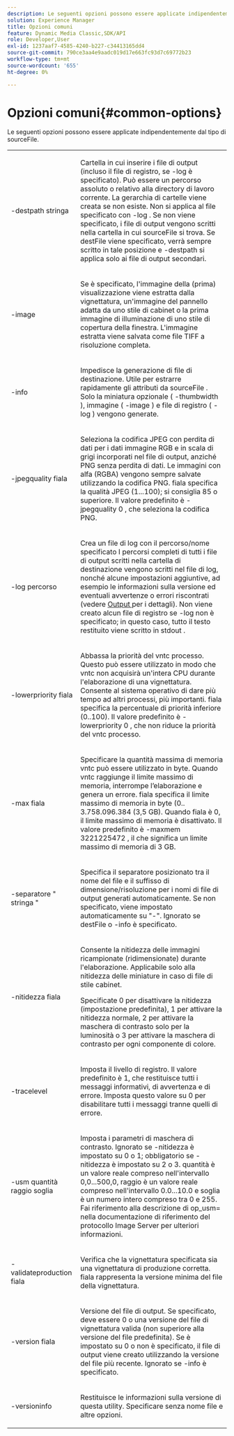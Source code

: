 ```yaml
---
description: Le seguenti opzioni possono essere applicate indipendentemente dal tipo di sourceFile.
solution: Experience Manager
title: Opzioni comuni
feature: Dynamic Media Classic,SDK/API
role: Developer,User
exl-id: 1237aaf7-4585-4240-b227-c34413165dd4
source-git-commit: 790ce3aa4e9aadc019d17e663fc93d7c69772b23
workflow-type: tm+mt
source-wordcount: '655'
ht-degree: 0%

---
```


# Opzioni comuni{#common-options}

Le seguenti opzioni possono essere applicate indipendentemente dal tipo di sourceFile.

<table id="simpletable_3BFC3737C891411D84405CEEF6B19542"> 
 <tr class="strow"> 
  <td class="stentry"> <p> <span class="codeph"> -destpath <span class="varname"> stringa </span> </span> </p> </td> 
  <td class="stentry"> <p>Cartella in cui inserire i file di output (incluso il file di registro, se <span class="codeph"> -log </span> è specificato). Può essere un percorso assoluto o relativo alla directory di lavoro corrente. La gerarchia di cartelle viene creata se non esiste. Non si applica al file specificato con <span class="codeph"> -log </span>. Se non viene specificato, i file di output vengono scritti nella cartella in cui <span class="varname"> sourceFile </span> si trova. Se <span class="varname"> destFile </span> viene specificato, verrà sempre scritto in tale posizione e <span class="codeph"> -destpath </span> si applica solo ai file di output secondari. </p> </td> 
 </tr> 
 <tr class="strow"> 
  <td class="stentry"> <p> <span class="codeph"> -image </span> </p> </td> 
  <td class="stentry"> <p>Se è specificato, l'immagine della (prima) visualizzazione viene estratta dalla vignettatura, un'immagine del pannello adatta da uno stile di cabinet o la prima immagine di illuminazione di uno stile di copertura della finestra. L'immagine estratta viene salvata come file TIFF a risoluzione completa. </p> </td> 
 </tr> 
 <tr class="strow"> 
  <td class="stentry"> <p> <span class="codeph"> -info </span> </p> </td> 
  <td class="stentry"> <p>Impedisce la generazione di file di destinazione. Utile per estrarre rapidamente gli attributi da <span class="varname"> sourceFile </span>. Solo la miniatura opzionale ( <span class="codeph"> -thumbwidth </span>), immagine ( <span class="codeph"> -image </span>) e file di registro ( <span class="codeph"> -log </span>) vengono generate. </p> </td> 
 </tr> 
 <tr class="strow"> 
  <td class="stentry"> <p> <span class="codeph"> -jpegquality <span class="varname"> fiala </span> </span> </p> </td> 
  <td class="stentry"> <p>Seleziona la codifica JPEG con perdita di dati per i dati immagine RGB e in scala di grigi incorporati nel file di output, anziché PNG senza perdita di dati. Le immagini con alfa (RGBA) vengono sempre salvate utilizzando la codifica PNG. <span class="varname"> fiala </span> specifica la qualità JPEG (1...100); si consiglia 85 o superiore. Il valore predefinito è <span class="codeph"> -jpegquality 0 </span>, che seleziona la codifica PNG. </p> </td> 
 </tr> 
 <tr class="strow"> 
  <td class="stentry"> <p> <span class="codeph"> -log <span class="varname"> percorso </span> </span> </p> </td> 
  <td class="stentry"> <p>Crea un file di log con il percorso/nome specificato I percorsi completi di tutti i file di output scritti nella cartella di destinazione vengono scritti nel file di log, nonché alcune impostazioni aggiuntive, ad esempio le informazioni sulla versione ed eventuali avvertenze o errori riscontrati (vedere <a href="../../../../ir-api/vntc/utilities/c-ir-vignette-converter-vntc/r-ir-output.md#reference-c51e30b721eb416bb646089f0ac045c5" type="reference" format="dita" scope="local"> Output </a> per i dettagli). Non viene creato alcun file di registro se <span class="codeph"> -log </span> non è specificato; in questo caso, tutto il testo restituito viene scritto in <span class="codeph"> stdout </span>. </p> </td> 
 </tr> 
 <tr class="strow"> 
  <td class="stentry"> <p> <span class="codeph"> -lowerpriority <span class="varname"> fiala </span> </span> </p> </td> 
  <td class="stentry"> <p>Abbassa la priorità del <span class="filepath"> vntc </span> processo. Questo può essere utilizzato in modo che <span class="filepath"> vntc </span> non acquisirà un'intera CPU durante l'elaborazione di una vignettatura. Consente al sistema operativo di dare più tempo ad altri processi, più importanti. <span class="varname"> fiala </span> specifica la percentuale di priorità inferiore (0..100). Il valore predefinito è <span class="codeph"> -lowerpriority 0 </span>, che non riduce la priorità del <span class="filepath"> vntc </span> processo. </p> </td> 
 </tr> 
 <tr class="strow"> 
  <td class="stentry"> <p> <span class="codeph"> -max <span class="varname"> fiala </span> </span> </p> </td> 
  <td class="stentry"> <p>Specificare la quantità massima di memoria <span class="filepath"> vntc </span> può essere utilizzato in byte. Quando <span class="filepath"> vntc </span> raggiunge il limite massimo di memoria, interrompe l’elaborazione e genera un errore. <span class="varname"> fiala </span> specifica il limite massimo di memoria in byte (0.. 3.758.096.384 (3,5 GB). Quando <span class="varname"> fiala </span> è 0, il limite massimo di memoria è disattivato. Il valore predefinito è <span class="codeph"> -maxmem 3221225472 </span>, il che significa un limite massimo di memoria di 3 GB. </p> </td> 
 </tr> 
 <tr class="strow"> 
  <td class="stentry"> <p> <span class="codeph"> -separatore " <span class="varname"> stringa </span>" </span> </p> </td> 
  <td class="stentry"> <p>Specifica il separatore posizionato tra il nome del file e il suffisso di dimensione/risoluzione per i nomi di file di output generati automaticamente. Se non specificato, viene impostato automaticamente su "-". Ignorato se <span class="varname"> destFile </span> o <span class="codeph"> -info </span> è specificato. </p> </td> 
 </tr> 
 <tr class="strow"> 
  <td class="stentry"> <p> <span class="codeph"> -nitidezza <span class="varname"> fiala </span> </span> </p> </td> 
  <td class="stentry"> <p>Consente la nitidezza delle immagini ricampionate (ridimensionate) durante l'elaborazione. Applicabile solo alla nitidezza delle miniature in caso di file di stile cabinet. </p> <p>Specificate 0 per disattivare la nitidezza (impostazione predefinita), 1 per attivare la nitidezza normale, 2 per attivare la maschera di contrasto solo per la luminosità o 3 per attivare la maschera di contrasto per ogni componente di colore. </p> </td> 
 </tr> 
 <tr class="strow"> 
  <td class="stentry"> <p> <span class="codeph"> -tracelevel </span> </p> </td> 
  <td class="stentry"> <p>Imposta il livello di registro. Il valore predefinito è 1, che restituisce tutti i messaggi informativi, di avvertenza e di errore. Imposta questo valore su 0 per disabilitare tutti i messaggi tranne quelli di errore. </p> </td> 
 </tr> 
 <tr class="strow"> 
  <td class="stentry"> <p> <span class="codeph"> -usm <span class="varname"> quantità </span> <span class="varname"> raggio </span> <span class="varname"> soglia </span> </span> </p> </td> 
  <td class="stentry"> <p>Imposta i parametri di maschera di contrasto. Ignorato se <span class="codeph"> -nitidezza </span> è impostato su 0 o 1; obbligatorio se <span class="codeph"> -nitidezza </span> è impostato su 2 o 3. <span class="varname"> quantità </span> è un valore reale compreso nell'intervallo 0,0...500,0, <span class="varname"> raggio </span> è un valore reale compreso nell'intervallo 0.0...10.0 e <span class="varname"> soglia </span> è un numero intero compreso tra 0 e 255. Fai riferimento alla descrizione di <span class="codeph"> op_usm= </span> nella documentazione di riferimento del protocollo Image Server per ulteriori informazioni. </p> </td> 
 </tr> 
 <tr class="strow"> 
  <td class="stentry"> <p> <span class="codeph"> -validateproduction <span class="varname"> fiala </span> </span> </p> </td> 
  <td class="stentry"> <p>Verifica che la vignettatura specificata sia una vignettatura di produzione corretta. <span class="varname"> fiala </span> rappresenta la versione minima del file della vignettatura. </p> </td> 
 </tr> 
 <tr class="strow"> 
  <td class="stentry"> <p> <span class="codeph"> -version <span class="varname"> fiala </span> </span> </p> </td> 
  <td class="stentry"> <p>Versione del file di output. Se specificato, deve essere 0 o una versione del file di vignettatura valida (non superiore alla versione del file predefinita). Se è impostato su 0 o non è specificato, il file di output viene creato utilizzando la versione del file più recente. Ignorato se <span class="codeph"> -info </span> è specificato. </p> </td> 
 </tr> 
 <tr class="strow"> 
  <td class="stentry"> <p> <span class="codeph"> -versioninfo </span> </p> </td> 
  <td class="stentry"> <p>Restituisce le informazioni sulla versione di questa utility. Specificare senza nome file e altre opzioni. </p> </td> 
 </tr> 
</table>
